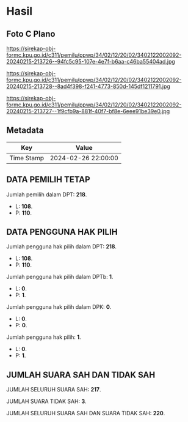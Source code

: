 # Hasil

## Foto C Plano

https://sirekap-obj-formc.kpu.go.id/c311/pemilu/ppwp/34/02/12/20/02/3402122002092-20240215-213726--94fc5c95-107e-4e7f-b6aa-c46ba55404ad.jpg

https://sirekap-obj-formc.kpu.go.id/c311/pemilu/ppwp/34/02/12/20/02/3402122002092-20240215-213728--8ad4f398-f241-4773-850d-145df1211791.jpg

https://sirekap-obj-formc.kpu.go.id/c311/pemilu/ppwp/34/02/12/20/02/3402122002092-20240215-213727--1f9cfb9a-881f-40f7-bf8e-6eee91be39e0.jpg


## Metadata

| Key        | Value               |
| ---------- | ------------------- |
| Time Stamp | 2024-02-26 22:00:00 |


## DATA PEMILIH TETAP

Jumlah pemilih dalam DPT: **218**.
 * L: **108**.
 * P: **110**.

## DATA PENGGUNA HAK PILIH

Jumlah pengguna hak pilih dalam DPT: **218**.
 * L: **108**.
 * P: **110**.

Jumlah pengguna hak pilih dalam DPTb: **1**.
 * L: **0**.
 * P: **1**.

Jumlah pengguna hak pilih dalam DPK: **0**.
 * L: **0**.
 * P: **0**.

Jumlah pengguna hak pilih: **1**.
 * L: **0**.
 * P: **1**.

## JUMLAH SUARA SAH DAN TIDAK SAH

JUMLAH SELURUH SUARA SAH: **217**.

JUMLAH SUARA TIDAK SAH: **3**.

JUMLAH SELURUH SUARA SAH DAN SUARA TIDAK SAH: **220**.


